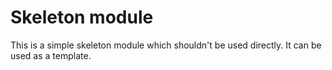 # Skeleton module

This is a simple skeleton module which shouldn't be used directly. It can be used as a template.
